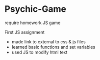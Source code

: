 # Psychic-Game
require homework JS game

First JS assignment
- made link to external to css & js files
- learned basic functions and set variables
- used JS to modify html text
